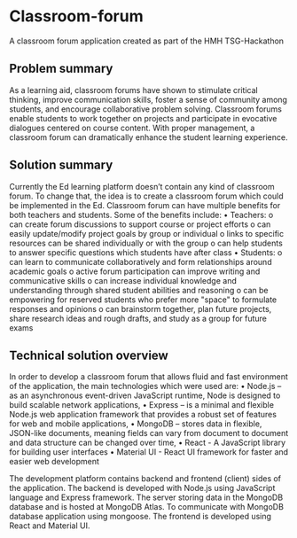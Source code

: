# Classroom-forum
A classroom forum application created as part of the HMH TSG-Hackathon

## Problem summary
As a learning aid, classroom forums have shown to stimulate critical thinking, improve communication skills, foster a sense of community among students, and encourage collaborative problem solving. Classroom forums enable students to work together on projects and participate in evocative dialogues centered on course content. With proper management, a classroom forum can dramatically enhance the student learning experience.

## Solution summary
Currently the Ed learning platform doesn’t contain any kind of classroom forum. To change that, the idea is to create a classroom forum which could be implemented in the Ed. Classroom forum can have multiple benefits for both teachers and students. 
Some of the benefits include:
  •	Teachers:
    o	can create forum discussions to support course or project efforts
    o	can easily update/modify project goals by group or individual
    o	links to specific resources can be shared individually or with the group
    o	can help students to answer specific questions which students have after class
  •	Students:
    o	can learn to communicate collaboratively and form relationships around academic goals
    o	active forum participation can improve writing and communicative skills
    o	can increase individual knowledge and understanding through shared student abilities and reasoning
    o	can be empowering for reserved students who prefer more "space" to formulate responses and opinions
    o	can brainstorm together, plan future projects, share research ideas and rough drafts, and study as a group for future exams
    
## Technical solution overview
In order to develop a classroom forum that allows fluid and fast environment of the application, the main technologies which were used are:
  •	Node.js – as an asynchronous event-driven JavaScript runtime, Node is designed to build scalable network applications,
  •	Express – is a minimal and flexible Node.js web application framework that provides a robust set of features for web and mobile applications,
  •	MongoDB – stores data in flexible, JSON-like documents, meaning fields can vary from document to document and data structure can be changed over time,
  •	React - A JavaScript library for building user interfaces
  •	Material UI - React UI framework for faster and easier web development

The development platform contains backend and frontend (client) sides of the application. The backend is developed with Node.js using JavaScript language and Express framework. The server storing data in the MongoDB database and is hosted at MongoDB Atlas. To communicate with MongoDB database application using mongoose. The frontend is developed using React and Material UI.
